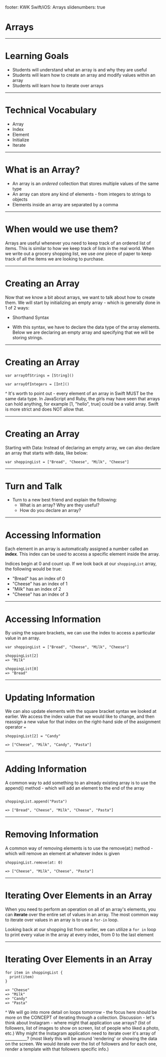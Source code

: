 footer: KWK Swift/iOS: Arrays
slidenumbers: true

# Arrays

---

# Learning Goals

* Students will understand what an array is and why they are useful
* Students will learn how to create an array and modify values within an array
* Students will learn how to iterate over arrays

---

# Technical Vocabulary

* Array
* Index
* Element
* Initialize
* Iterate

---

# What is an Array?

* An array is an _ordered_ collection that stores multiple values of the same type
* An array can store any kind of elements - from integers to strings to objects
* Elements inside an array are separated by a comma

---

# When would we use them?

Arrays are useful whenever you need to keep track of an ordered list of items. This is similar to how we keep track of lists in the real world. When we write out a grocery shopping list, we use _one_ piece of paper to keep track of all the items we are looking to purchase.

---

# Creating an Array

Now that we know a bit about arrays, we want to talk about how to create them. We will start by initializing an empty array - which is generally done in 1 of 2 ways:

* Shorthand Syntax
- With this syntax, we have to declare the data type of the array elements. Below we are declaring an empty array and specifying that we will be storing strings.

---

# Creating an Array

```
var arrayOfStrings = [String]()

var arrayOfIntegers = [Int]()
```

^ It's worth to point out - every element of an array in Swift MUST be the same data type. In JavaScript and Ruby, the girls may have seen that arrays can hold anything, for example [1, "hello", true] could be a valid array. Swift is more strict and does NOT allow that.

---

# Creating an Array

Starting with Data: Instead of declaring an empty array, we can also declare an array that starts with data, like below:

```
var shoppingList = ["Bread", "Cheese", "Milk", "Cheese"]
```

---

# Turn and Talk

* Turn to a new best friend and explain the following:
  - What is an array? Why are they useful?
  - How do you declare an array?

---

# Accessing Information

Each element in an array is automatically assigned a number called an **index**. This index can be used to access a specific element inside the array.

Indices begin at 0 and count up. If we look back at our `shoppingList` array, the following would be true:

* "Bread" has an index of 0
* "Cheese" has an index of 1
* "Milk" has an index of 2
* "Cheese" has an index of 3  

---

# Accessing Information

By using the square brackets, we can use the index to access a particular value in an array.

```
var shoppingList = ["Bread", "Cheese", "Milk", "Cheese"]

shoppingList[2]
=> "Milk"

shoppingList[0]
=> "Bread"
```

---

# Updating Information

We can also update elements with the square bracket syntax we looked at earlier. We access the index value that we would like to change, and then reassign a new value for that index on the right-hand side of the assignment operator `=`

```
shoppingList[2] = "Candy"

=> ["Cheese", "Milk", "Candy", "Pasta"]
```

---

# Adding Information

A common way to add something to an already existing array is to use the append() method - which will add an element to the end of the array

```

shoppingList.append("Pasta")

=> ["Bread", "Cheese", "Milk", "Cheese", "Pasta"]

```

---

# Removing Information

A common way of removing elements is to use the remove(at:) method - which will remove an element at whatever index is given

```
shoppingList.remove(at: 0)

=> ["Cheese", "Milk", "Cheese", "Pasta"]

```

---

# Iterating Over Elements in an Array

When you need to perform an operation on all of an array's elements, you can **iterate** over the entire set of values in an array.  The most common way to iterate over values in an array is to use a `for-in` loop.

Looking back at our shopping list from earlier, we can utilize a `for in` loop to print every value in the array at every index, from 0 to the last element

---

# Iterating Over Elements in an Array

```
for item in shoppingList {
  print(item)
}

=> "Cheese"
=> "Milk"
=> "Candy"
=> "Pasta"
```

^ We will go into more detail on loops tomorrow - the focus here should be more on the CONCEPT of iterating through a collection.
Discussion - let's think about Instagram - where might that application use arrays? (list of followers, list of images to show on screen, list of people who liked a photo, etc.) <Pick one strong example to continue with> Why might the Instagram application need to iterate over it's array of ___________? (most likely this will be around 'rendering' or showing the data on the screen. We would iterate over the list of followers and for each one, render a template with that followers specific info.)
